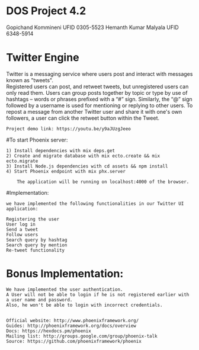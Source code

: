 # DOS Project 4.2

Gopichand Kommineni         UFID 0305-5523
Hemanth Kumar Malyala       UFID 6348-5914


# Twitter Engine

 Twitter is a messaging service where users post and interact with messages known as "tweets".  
 Registered users can post, and retweet tweets, but unregistered users can only read them. 
 Users can group posts together by topic or type by use of hashtags – words or phrases prefixed with a 
 “#” sign. Similarly, the “@” sign followed by a username is used for mentioning or replying to other users.
 To repost a message from another Twitter user and share it with one's own followers, a user can click the 
 retweet button within the Tweet. 
 
 
	Project demo link: https://youtu.be/y9aJUzgJeeo
 
#To start Phoenix server:

	1) Install dependencies with mix deps.get
	2) Create and migrate database with mix ecto.create && mix ecto.migrate
	3) Install Node.js dependencies with cd assets && npm install
	4) Start Phoenix endpoint with mix phx.server
	
		The application will be running on localhost:4000 of the browser.
		
#Implementation:

	we have implemented the following functionalities in our Twitter UI application:
	
	Registering the user
	User log in
	Send a tweet
	Follow users
	Search query by hashtag
	Search query by mention
	Re-tweet functionality
	
	
# Bonus Implementation:
		
	We have implemented the user authentication.
	A User will not be able to login if he is not registered earlier with a user name and password.
	Also, he won't be able to login with incorrect credentials.
		
		
	Official website: http://www.phoenixframework.org/
	Guides: http://phoenixframework.org/docs/overview
	Docs: https://hexdocs.pm/phoenix
	Mailing list: http://groups.google.com/group/phoenix-talk
	Source: https://github.com/phoenixframework/phoenix